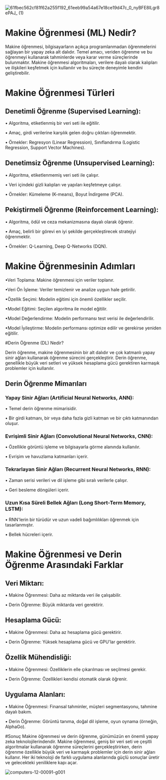 
![61fbec562cf81f62a255f192_61eeb99a54a67e18ce19d47c_0_nyBFE8lLgr8ePAJ_ (1)](https://github.com/SametBatman/KNN-En-Yakin-Komsu/assets/160470839/aa4e6c52-abbd-484f-ba2e-6e0e6e1b4aeb)

# Makine Öğrenmesi (ML) Nedir?
Makine öğrenmesi, bilgisayarların açıkça programlanmadan öğrenmelerini sağlayan bir yapay zeka alt dalıdır. Temel amacı, veriden öğrenme ve bu öğrenmeyi kullanarak tahminlerde veya karar verme süreçlerinde bulunmaktır. Makine öğrenmesi algoritmaları, verilere dayalı olarak kalıpları ve ilişkileri keşfetmek için kullanılır ve bu süreçte deneyimle kendini geliştirebilir.

# Makine Öğrenmesi Türleri 
<h2>Denetimli Öğrenme (Supervised Learning):</h2>

• Algoritma, etiketlenmiş bir veri seti ile eğitilir.

• Amaç, girdi verilerine karşılık gelen doğru çıktıları öğrenmektir.

• Örnekler: Regresyon (Linear Regression), Sınıflandırma (Logistic Regression, Support Vector Machines).

<h2>Denetimsiz Öğrenme (Unsupervised Learning):</h2>

• Algoritma, etiketlenmemiş veri seti ile çalışır.

• Veri içindeki gizli kalıpları ve yapıları keşfetmeye çalışır.

• Örnekler: Kümeleme (K-means), Boyut İndirgeme (PCA).

<h2>Pekiştirmeli Öğrenme (Reinforcement Learning):</h2>

• Algoritma, ödül ve ceza mekanizmasına dayalı olarak öğrenir.

• Amaç, belirli bir görevi en iyi şekilde gerçekleştirecek stratejiyi öğrenmektir.

• Örnekler: Q-Learning, Deep Q-Networks (DQN).

# Makine Öğrenmesinin Adımları
•Veri Toplama: Makine öğrenmesi için veriler toplanır.

•Veri Ön İşleme: Veriler temizlenir ve analize uygun hale getirilir.

•Özellik Seçimi: Modelin eğitimi için önemli özellikler seçilir.

•Model Eğitimi: Seçilen algoritma ile model eğitilir.

•Model Değerlendirme: Modelin performansı test verisi ile değerlendirilir.

•Model İyileştirme: Modelin performansı optimize edilir ve gerekirse yeniden eğitilir.

#Derin Öğrenme (DL) Nedir?

Derin öğrenme, makine öğrenmesinin bir alt dalıdır ve çok katmanlı yapay sinir ağları kullanarak öğrenme sürecini gerçekleştirir. Derin öğrenme, genellikle büyük veri setleri ve yüksek hesaplama gücü gerektiren karmaşık problemler için kullanılır.

<h2>Derin Öğrenme Mimarıları</h2>

<h3>Yapay Sinir Ağları (Artificial Neural Networks, ANN):</h3>

• Temel derin öğrenme mimarisidir.

• Bir girdi katmanı, bir veya daha fazla gizli katman ve bir çıktı katmanından oluşur.

<h3>Evrişimli Sinir Ağları (Convolutional Neural Networks, CNN):</h3>

• Özellikle görüntü işleme ve bilgisayarla görme alanında kullanılır.

• Evrişim ve havuzlama katmanları içerir.

<h3>Tekrarlayan Sinir Ağları (Recurrent Neural Networks, RNN):</h3>

• Zaman serisi verileri ve dil işleme gibi sıralı verilerle çalışır.

• Geri besleme döngüleri içerir.

<h3>Uzun Kısa Süreli Bellek Ağları (Long Short-Term Memory, LSTM):</h3>

• RNN'lerin bir türüdür ve uzun vadeli bağımlılıkları öğrenmek için tasarlanmıştır.

• Bellek hücreleri içerir.


# Makine Öğrenmesi ve Derin Öğrenme Arasındaki Farklar
<h2> Veri Miktarı:</h2>

• Makine Öğrenmesi: Daha az miktarda veri ile çalışabilir.

• Derin Öğrenme: Büyük miktarda veri gerektirir.

<h2>Hesaplama Gücü:</h2>

• Makine Öğrenmesi: Daha az hesaplama gücü gerektirir.

• Derin Öğrenme: Yüksek hesaplama gücü ve GPU'lar gerektirir.

<h2>Özellik Mühendisliği:</h2>

• Makine Öğrenmesi: Özelliklerin elle çıkarılması ve seçilmesi gerekir.

• Derin Öğrenme: Özellikleri kendisi otomatik olarak öğrenir.

<h2> Uygulama Alanları:</h2>

• Makine Öğrenmesi: Finansal tahminler, müşteri segmentasyonu, tahmine dayalı bakım.

• Derin Öğrenme: Görüntü tanıma, doğal dil işleme, oyun oynama (örneğin, AlphaGo).


#Sonuç
Makine öğrenmesi ve derin öğrenme, günümüzün en önemli yapay zeka teknolojilerindendir. Makine öğrenmesi, geniş bir veri seti ve çeşitli algoritmalar kullanarak öğrenme süreçlerini gerçekleştirirken, derin öğrenme özellikle büyük veri ve karmaşık problemler için derin sinir ağları kullanır. Her iki teknoloji de farklı uygulama alanlarında güçlü sonuçlar üretir ve gelecekteki yeniliklere kapı açar. 

![computers-12-00091-g001](https://github.com/SametBatman/KNN-En-Yakin-Komsu/assets/160470839/d9b51b1e-7317-4b5e-ad9c-a0ebdf93aefe)
